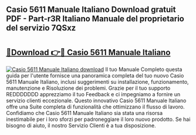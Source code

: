 ## Casio 5611 Manuale Italiano Download gratuit PDF - Part-r3R Italiano Manuale del proprietario del servizio 7QSxz

# <h2><a href="http://dfchaq.blite.top/?on=Casio+5611+Manuale+Italiano">🔗Download 👉🔴 Casio 5611 Manuale Italiano</a></h2>

[![Casio 5611 Manuale Italiano download](https://i.imgur.com/lujVjoI.png)](http://dfchaq.blite.top/?on=Casio+5611+Manuale+Italiano)
Il tuo Manuale Completo questa guida per l'utente fornisce una panoramica completa del tuo nuovo Casio 5611 Manuale Italiano, inclusi suggerimenti su installazione, funzionamento, manutenzione e Risoluzione dei problemi. Grazie per il tuo supporto REDDDDDDD apprezziamo il tuo Feedback e ci impegniamo a fornire un servizio clienti eccezionale. Questo innovativo Casio 5611 Manuale Italiano offre una Suite completa di funzionalità che ottimizzano il flusso di lavoro. Confidiamo che Casio 5611 Manuale Italiano sia stata una risorsa inestimabile per i loro sforzi per padroneggiare il loro nuovo prodotto. Se hai bisogno di aiuto, il nostro Servizio Clienti è a tua disposizione.
